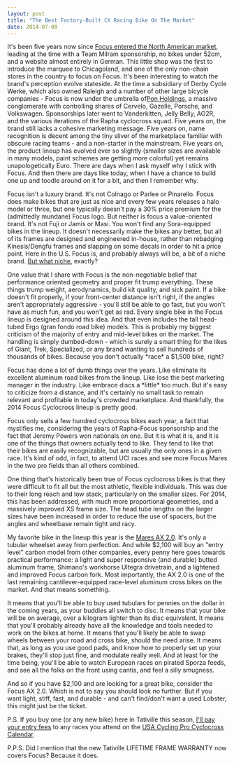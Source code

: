 ```yaml
---
layout: post
title: "The Best Factory-Built CX Racing Bike On The Market"
date: 2014-07-08
---
```


It's been five years now since [Focus entered the North American market](http://www.bicycleretailer.com/north-america/2009/04/27/focus-bicycles-forms-us-subsidiary#.U7xunJRX-uY), leading at the time with a Team Milram sponsorship, no bikes under 52cm, and a website almost entirely in German. This little shop was the first to introduce the marquee to Chicagoland, and one of the only non-chain stores in the country to focus on Focus. It's been interesting to watch the brand's perception evolve stateside. At the time a subsidiary of Derby Cycle Werke, which also owned Raleigh and a number of other large bicycle companies - Focus is now under the umbrella of[Pon Holdings](http://www.pon.com/), a massive conglomerate with controlling shares of Cervelo, Gazelle, Porsche, and Volkswagen. Sponsorships later went to Vanderkitten, Jelly Belly, AG2R, and the various iterations of the Rapha cyclocross squad. Five years on, the brand still lacks a cohesive marketing message. Five years on, name recognition is decent among the tiny sliver of the marketplace familiar with obscure racing teams - and a non-starter in the mainstream. Five years on, the product lineup has evolved ever so slightly (smaller sizes are available in many models, paint schemes are getting more colorful) yet remains unapologetically Euro. There are days when I ask myself why I stick with Focus. And then there are days like today, when I have a chance to build one up and toodle around on it for a bit, and then I remember why.

Focus isn't a luxury brand. It's not Colnago or Parlee or Pinarello. Focus does make bikes that are just as nice and every few years releases a halo model or three, but one typically doesn't pay a 30% price premium for the (admittedly mundane) Focus logo. But neither is focus a value-oriented brand. It's not Fuji or Jamis or Masi. You won't find any Sora-equipped bikes in the lineup. It doesn't necessarily make the bikes any better, but all of its frames are designed and engineered in-house, rather than rebadging Kinesis/Dengfu frames and slapping on some decals in order to hit a price point. Here in the U.S. Focus is, and probably always will be, a bit of a niche brand. [But what niche](http://www.youtube.com/watch?v=0TNpIwax1_s), exactly?

One value that I share with Focus is the non-negotiable belief that performance oriented geometry and proper fit trump everything. These things trump weight, aerodynamics, build kit quality, and sick paint. If a bike doesn't fit properly, if your front-center distance isn't right, if the angles aren't appropriately aggressive - you'll still be able to go fast, but you won't have as much fun, and you won't get as rad. Every single bike in the Focus lineup is designed around this idea. And that even includes the tall head-tubed Ergo (gran fondo road bike) models. This is probably my biggest criticism of the majority of entry and mid-level bikes on the market. The handling is simply dumbed-down - which is surely a smart thing for the likes of Giant, Trek, Specialized, or any brand wanting to sell hundreds of thousands of bikes. Because you don't actually \*race\* a \$1,500 bike, right?

Focus has done a lot of dumb things over the years. Like eliminate its excellent aluminum road bikes from the lineup. Like lose the best marketing manager in the industry. Like embrace discs a \*little\* too much. But it's easy to criticize from a distance, and it's certainly no small task to remain relevant and profitable in today's crowded marketplace. And thankfully, the 2014 Focus Cyclocross lineup is pretty good.

Focus only sells a few hundred cyclocross bikes each year, a fact that mystifies me, considering the years of Rapha-Focus sponsorship and the fact that Jeremy Powers won nationals on one. But it is what it is, and it is one of the things that owners actually tend to like. They tend to like that their bikes are easily recognizable, but are usually the only ones in a given race. It's kind of odd, in fact, to attend UCI races and see more Focus Mares in the two pro fields than all others combined.

One thing that's historically been true of Focus cyclocross bikes is that they were difficult to fit all but the most athletic, flexible individuals. This was due to their long reach and low stack, particularly on the smaller sizes. For 2014, this has been addressed, with much more proportional geometries, and a massively improved XS frame size. The head tube lengths on the larger sizes have been increased in order to reduce the use of spacers, but the angles and wheelbase remain tight and racy.

My favorite bike in the lineup this year is the [Mares AX 2.0](http://www.focus-bikes.com/us/en/bikes/2014/cyclocross/mares-ax/mares-ax-20.html). It's only a tubular wheelset away from perfection. And while \$2,100 will buy an "entry level" carbon model from other companies, every penny here goes towards practical performance: a light and super responsive (and durable) butted aluminum frame, Shimano's workhorse Ultegra drivetrain, and a lightened and improved Focus carbon fork. Most importantly, the AX 2.0 is one of the last remaining cantilever-equipped race-level aluminum cross bikes on the market. And that means something.

It means that you'll be able to buy used tubulars for pennies on the dollar in the coming years, as your buddies all switch to disc. It means that your bike will be on average, over a kilogram lighter than its disc equivalent. It means that you'll probably already have all the knowledge and tools needed to work on the bikes at home. It means that you'll likely be able to swap wheels between your road and cross bike, should the need arise. It means that, as long as you use good pads, and know how to properly set up your brakes, they'll stop just fine, and modulate really well. And at least for the time being, you'll be able to watch European races on pirated Sporza feeds, and see all the folks on the front using cantis, and feel a silly smugness.

And so if you have \$2,100 and are looking for a great bike, consider the Focus AX 2.0. Which is not to say you should look no further. But if you want light, stiff, fast, and durable - and can't find/don't want a used Lobster, this might just be the ticket.

P.S. If you buy one (or any new bike) here in Tativille this season, [I'll pay your entry fees](http://taticycles.com/p/522) to any races you attend on the [USA Cycling Pro Cyclocross Calendar](http://www.usacycling.org/cnc/).

P.P.S. Did I mention that the new Tativille LIFETIME FRAME WARRANTY now covers Focus? Because it does.

